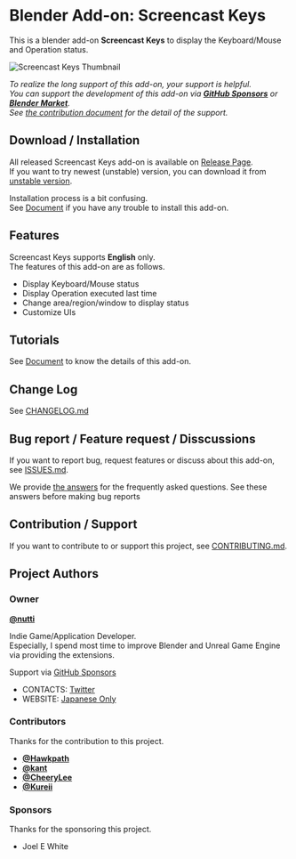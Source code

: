 # Blender Add-on: Screencast Keys

This is a blender add-on **Screencast Keys** to display the Keyboard/Mouse and Operation status.

![Screencast Keys Thumbnail](docs/images/screencast-keys_thumbnail.png)

*To realize the long support of this add-on, your support is helpful.*  
*You can support the development of this add-on via **[GitHub Sponsors](https://github.com/sponsors/nutti)** or **[Blender Market](https://blendermarket.com/products/screencast-keys)**.*  
*See [the contribution document](CONTRIBUTING.md) for the detail of the support.*


## Download / Installation

All released Screencast Keys add-on is available on [Release Page](https://github.com/nutti/Screencast-Keys/releases).  
If you want to try newest (unstable) version, you can download it from [unstable version](https://github.com/nutti/Screencast-Keys/archive/master.zip).

Installation process is a bit confusing.  
See [Document](docs/installation.md) if you have any trouble to install this add-on.


## Features

Screencast Keys supports **English** only.  
The features of this add-on are as follows.

* Display Keyboard/Mouse status
* Display Operation executed last time
* Change area/region/window to display status
* Customize UIs


## Tutorials

See [Document](docs/tutorial.md) to know the details of this add-on.


## Change Log

See [CHANGELOG.md](CHANGELOG.md)


## Bug report / Feature request / Disscussions

If you want to report bug, request features or discuss about this add-on, see [ISSUES.md](ISSUES.md).

We provide [the answers](docs/faq.md) for the frequently asked questions.
See these answers before making bug reports


## Contribution / Support

If you want to contribute to or support this project, see [CONTRIBUTING.md](CONTRIBUTING.md).


## Project Authors


### Owner

[**@nutti**](https://github.com/nutti)

Indie Game/Application Developer.  
Especially, I spend most time to improve Blender and Unreal Game Engine via providing the extensions.

Support via [GitHub Sponsors](https://github.com/sponsors/nutti)

* CONTACTS: [Twitter](https://twitter.com/nutti__)
* WEBSITE: [Japanese Only](https://colorful-pico.net/)


### Contributors

Thanks for the contribution to this project.

* [**@Hawkpath**](https://github.com/Hawkpath)
* [**@kant**](https://github.com/kant)
* [**@CheeryLee**](https://github.com/CheeryLee)
* [**@Kureii**](https://github.com/Kureii)


### Sponsors

Thanks for the sponsoring this project.

* Joel E White
